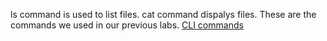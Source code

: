 ls command is used to list files.
cat command dispalys files.
These are the commands we used in our previous labs.
[CLI commands](Docs/cli.md)